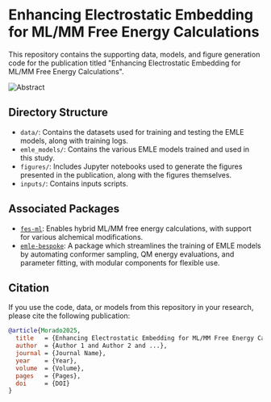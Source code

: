 # Enhancing Electrostatic Embedding for ML/MM Free Energy Calculations

This repository contains the supporting data, models, and figure generation code for the publication titled "Enhancing Electrostatic Embedding for ML/MM Free Energy Calculations".

![Abstract](./abstract.png)

## Directory Structure

-   `data/`: Contains the datasets used for training and testing the EMLE models, along with training logs.
-   `emle_models/`: Contains the various EMLE models trained and used in this study.
-   `figures/`: Includes Jupyter notebooks used to generate the figures presented in the publication, along with the figures themselves.
-   `inputs/`: Contains inputs scripts.

## Associated Packages

- [`fes-ml`](https://github.com/michellab/fes-ml): Enables hybrid ML/MM free energy calculations, with support for various alchemical modifications.
- [`emle-bespoke`](https://github.com/michellab/emle-bespoke): A package which streamlines the training of EMLE models by automating conformer sampling, QM energy evaluations, and parameter fitting, with modular components for flexible use.

## Citation

If you use the code, data, or models from this repository in your research, please cite the following publication:

``` bibtex
@article{Morado2025,
  title   = {Enhancing Electrostatic Embedding for ML/MM Free Energy Calculations},
  author  = {Author 1 and Author 2 and ...},
  journal = {Journal Name},
  year    = {Year},
  volume  = {Volume},
  pages   = {Pages},
  doi     = {DOI}
}
```
